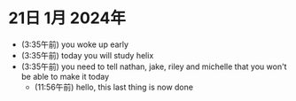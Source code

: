 # 21日 1月 2024年
- (3:35午前) you woke up early
- (3:35午前) today you will study helix
- (3:35午前) you need to tell nathan, jake, riley and michelle that you won't be able to make it today
  - (11:56午前) hello, this last thing is now done





